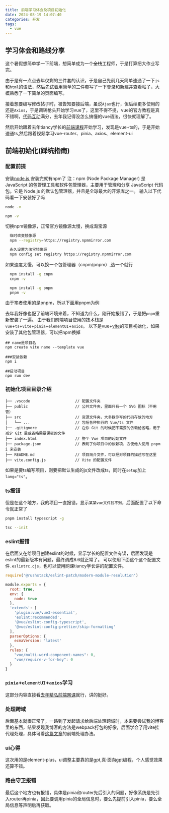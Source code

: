 ```yaml
---
title: 前端学习体会及项目初始化
date: 2024-08-19 14:07:40
categories: 开发
tags:
  - vue
---
```


## 学习体会和路线分享
这个暑假想简单学一下前端，想简单成为一个~~全栈~~工程师，于是打算把大作业写完。

由于是有一点点去年仅剩的三件套的认识，于是自己先前几天简单速通了一下`js`和`html`的语法，然后先试着用简单的三件套写了一下登录和新建并查看帖子，大概熟悉了一下简单的页面编写。

接着想要编写修改帖子时，被告知要接后端，虽说`Ajax`也行，但后续更多使用的还是`Axios`，于是调转枪头开始学习vue了，这里不得不提，vue的官方教程是真不错啊，[代码互动](https://cn.vuejs.org/tutorial/#step-1)满分，去年我记得没怎么搞懂的vue语法，很快就理解了。

然后开始跟着去年tiancy学长的[前端课程](https://www.bilibili.com/video/BV1dm4y1W7z1/?spm_id_from=333.788&vd_source=092e077c0b01da14fa19effa14a36a19)开始学习，发现是vue+ts的，于是开始速通ts,然后跟着视频学习vue-router、pinia、axios、element-ui

## 前端初始化(~~踩坑指南~~)
### 配置前提
安装[node.js](https://nodejs.org/zh-cn),安装完就有npm了
注：npm (Node Package Manager) 是 JavaScript 的包管理工具和软件包管理器，主要用于管理和分享 JavaScript 代码包。它是 Node.js 的默认包管理器，并且是全球最大的开源库之一。
输入以下代码看一下安装好了吗
```sh
node -v

npm -v
```
切换npm镜像源，正常官方镜像源太慢，换成淘宝源
```sh
  临时改变镜像源 
  npm --registry=https://registry.npmmirror.com

  永久设置为淘宝镜像源
  npm config set registry https://registry.npmmirror.com
```
如果速度太慢，可以换一个包管理器（cnpm/pnpm）,选一个就行
```sh
  npm install -g cnpm 
  cnpm -v

  npm install -g pnpm
  pnpm -v
```

由于笔者使用的是pnpm，所以下面用pnpm为例

去年我好像也配了前端环境来着，不知道为什么，刚开始报错了，于是把`pnpm`重新安装了一遍。
由于我们前端项目使用的技术栈是`vue`+`ts`+`vite`+`pinia`+`elementUI`+`axios`。
以下是vue+[vite](https://cn.vitejs.dev/guide/)的项目初始化，如果安装了其他包管理器，可以把npm换掉
```
## name是项目名
npm create vite name --template vue

###安装依赖
npm i

##启动项目
npm run dev
```

### 初始化项目目录介绍
```
├── .vscode                    // 配置文件夹
├── public                     // 公共文件夹，里面只有一个 SVG 图标（不用管）
├── src                        // 资源文件夹，大多数你写的代码存放的地方
│   └── ...                    // 包括各种执行的 Vue/ts 文件
├── .gitignore                 // 在你 Git 的时候把不需要的依赖给省略，用于减少 Git 量或省略需要保密的文件
├── index.html                 // 整个 Vue 项目的起始文件
├── package.json               // 表明了你项目中的依赖项，方便他人使用 pnpm i 来安装
├── README.md                  // 项目简介文件，可以把对项目的描述写在这里
├── vite.config.js             // Vite 的配置文件
```
如果是要ts编写项目，则要把默认生成的js文件改成ts，同时在`setup`加上`lang="ts"`。
### ts报错
但是在这个地方，我的项目一直报错，显示`某某vue文件找不到`，后面配置了以下命令就正常了
``` bash
pnpm install typescript -g

tsc --init
```
### eslint报错
在后面又在给项目创建eslint的时候，显示学长的配置文件有误，后面发现是eslint的最新版本有问题，最终调成8.6就正常了。
可以使用下面这个这个配置文件`.eslintrc.cjs`，也可以使用网课tiancy学长讲的配置文件。
```cjs
require('@rushstack/eslint-patch/modern-module-resolution')

module.exports = {
  root: true,
  env: {
    node: true
  },
  'extends': [
    'plugin:vue/vue3-essential',
    'eslint:recommended',
    '@vue/eslint-config-typescript',
    '@vue/eslint-config-prettier/skip-formatting'
  ],
  parserOptions: {
    ecmaVersion: 'latest'
  },
  rules: {
    "vue/multi-word-component-names": 0,
    "vue/require-v-for-key": 0
  }
}
```

### `pinia`+`elementUI`+`axios`学习
这部分内容直接看[去年精弘前端网课](https://www.bilibili.com/video/BV1Qj411z75n/?spm_id_from=333.788)就行，讲的挺好。

### 处理跨域
后面基本就很正常了，一路到了发起请求给后端处理跨域时，本来要尝试我的博客里的东西，结果发现我博客的方法是webpack打包的好像，后面学会了用vite挂代理处理，具体可看[这篇文章](https://blog.phlin.top/2024/08/03/cross-origin/)的前端处理办法。

### ui心得
这次用的是element-plus，ui调整主要靠的是gpt,真·面向gpt编程，个人感觉效果还算不错。


### 路由守卫报错
最后这个地方也有报错，具体是pinia和router先后引入的问题，好像系统是先引入router再pinia，因此要调用pinia的全局信息时，要么先提前引入pinia，要么全局信息等声明后再获取。

